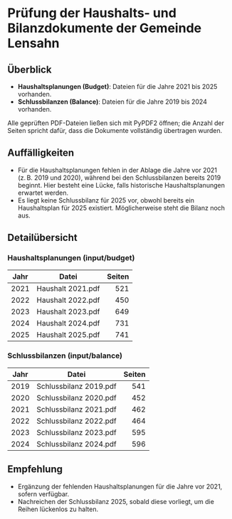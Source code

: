 # Prüfung der Haushalts- und Bilanzdokumente der Gemeinde Lensahn

## Überblick
- **Haushaltsplanungen (Budget)**: Dateien für die Jahre 2021 bis 2025 vorhanden.
- **Schlussbilanzen (Balance)**: Dateien für die Jahre 2019 bis 2024 vorhanden.

Alle geprüften PDF-Dateien ließen sich mit PyPDF2 öffnen; die Anzahl der Seiten spricht dafür, dass die Dokumente vollständig übertragen wurden.

## Auffälligkeiten
- Für die Haushaltsplanungen fehlen in der Ablage die Jahre vor 2021 (z. B. 2019 und 2020), während bei den Schlussbilanzen bereits 2019 beginnt. Hier besteht eine Lücke, falls historische Haushaltsplanungen erwartet werden.
- Es liegt keine Schlussbilanz für 2025 vor, obwohl bereits ein Haushaltsplan für 2025 existiert. Möglicherweise steht die Bilanz noch aus.

## Detailübersicht

### Haushaltsplanungen (input/budget)
| Jahr | Datei | Seiten |
| --- | --- | ---: |
| 2021 | Haushalt 2021.pdf | 521 |
| 2022 | Haushalt 2022.pdf | 450 |
| 2023 | Haushalt 2023.pdf | 649 |
| 2024 | Haushalt 2024.pdf | 731 |
| 2025 | Haushalt 2025.pdf | 741 |

### Schlussbilanzen (input/balance)
| Jahr | Datei | Seiten |
| --- | --- | ---: |
| 2019 | Schlussbilanz 2019.pdf | 541 |
| 2020 | Schlussbilanz 2020.pdf | 452 |
| 2021 | Schlussbilanz 2021.pdf | 462 |
| 2022 | Schlussbilanz 2022.pdf | 464 |
| 2023 | Schlussbilanz 2023.pdf | 595 |
| 2024 | Schlussbilanz 2024.pdf | 596 |

## Empfehlung
- Ergänzung der fehlenden Haushaltsplanungen für die Jahre vor 2021, sofern verfügbar.
- Nachreichen der Schlussbilanz 2025, sobald diese vorliegt, um die Reihen lückenlos zu halten.
